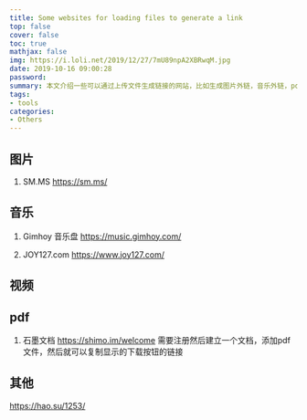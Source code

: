 ```yaml
---
title: Some websites for loading files to generate a link
top: false
cover: false
toc: true
mathjax: false
img: https://i.loli.net/2019/12/27/7mU89npA2XBRwqM.jpg
date: 2019-10-16 09:00:28
password:
summary: 本文介绍一些可以通过上传文件生成链接的网站，比如生成图片外链，音乐外链，pdf外链等
tags:
- tools
categories:
- Others
---
```


## 图片

1. SM.MS
https://sm.ms/

## 音乐

1. Gimhoy 音乐盘
https://music.gimhoy.com/

2. JOY127.com
https://www.joy127.com/

## 视频

## pdf

1. 石墨文档
https://shimo.im/welcome
需要注册然后建立一个文档，添加pdf文件，然后就可以复制显示的下载按钮的链接

## 其他

https://hao.su/1253/
